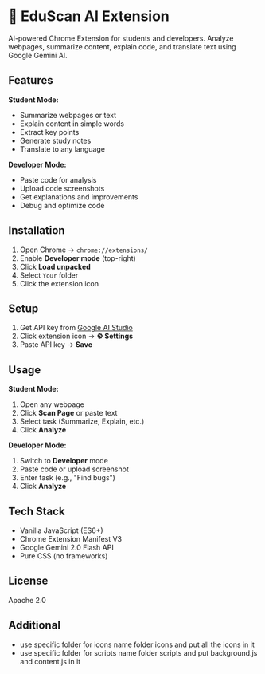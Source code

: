 # 🧠 EduScan AI Extension

AI-powered Chrome Extension for students and developers. Analyze webpages, summarize content, explain code, and translate text using Google Gemini AI.

## Features

**Student Mode:**
- Summarize webpages or text
- Explain content in simple words
- Extract key points
- Generate study notes
- Translate to any language

**Developer Mode:**
- Paste code for analysis
- Upload code screenshots
- Get explanations and improvements
- Debug and optimize code

## Installation

1. Open Chrome → `chrome://extensions/`
2. Enable **Developer mode** (top-right)
3. Click **Load unpacked**
4. Select  `Your` folder
5. Click the extension icon

## Setup

1. Get API key from [Google AI Studio](https://makersuite.google.com/app/apikey)
2. Click extension icon → **⚙️ Settings**
3. Paste API key → **Save**

## Usage

**Student Mode:**
1. Open any webpage
2. Click **Scan Page** or paste text
3. Select task (Summarize, Explain, etc.)
4. Click **Analyze**

**Developer Mode:**
1. Switch to **Developer** mode
2. Paste code or upload screenshot
3. Enter task (e.g., "Find bugs")
4. Click **Analyze**

## Tech Stack

- Vanilla JavaScript (ES6+)
- Chrome Extension Manifest V3
- Google Gemini 2.0 Flash API
- Pure CSS (no frameworks)

## License

Apache 2.0

## Additional
- use specific folder for icons name folder icons and put all the icons in it 
- use specific folder for scripts name folder scripts and put background.js and content.js in it 
